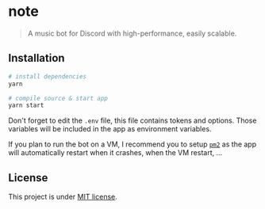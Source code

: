 # note

> A music bot for Discord with high-performance, easily scalable.

## Installation

```bash
# install dependencies
yarn

# compile source & start app
yarn start
```

Don't forget to edit the `.env` file, this file contains tokens and options. Those variables will be included in the app as environment variables.

If you plan to run the bot on a VM, I recommend you to setup [`pm2`](http://pm2.keymetrics.io/) as the app will automatically restart when it crashes, when the VM restart, ...

## License

This project is under [MIT license](https://github.com/TotomInc/discord-streamer/blob/master/LICENSE).
